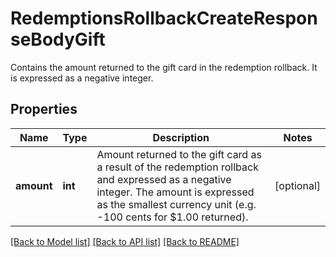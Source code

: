 # RedemptionsRollbackCreateResponseBodyGift

Contains the amount returned to the gift card in the redemption rollback. It is expressed as a negative integer.

## Properties

Name | Type | Description | Notes
------------ | ------------- | ------------- | -------------
**amount** | **int** | Amount returned to the gift card as a result of the redemption rollback and expressed as a negative integer. The amount is expressed as the smallest currency unit (e.g. -100 cents for $1.00 returned). | [optional] 

[[Back to Model list]](../README.md#documentation-for-models) [[Back to API list]](../README.md#documentation-for-api-endpoints) [[Back to README]](../README.md)


